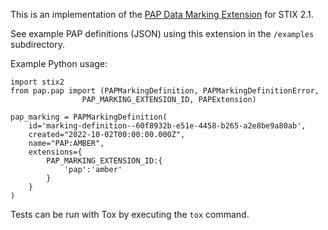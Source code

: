This is an implementation of the [PAP Data Marking Extension](https://github.com/oasis-open/cti-stix-common-objects/tree/main/extension-definition-specifications/pap-f8d/STIX-2.1-PAP-marking-defintion.adoc) for STIX 2.1.

See example PAP definitions (JSON) using this extension in the `/examples` subdirectory.

Example Python usage:

```
import stix2
from pap.pap import (PAPMarkingDefinition, PAPMarkingDefinitionError, 
                PAP_MARKING_EXTENSION_ID, PAPExtension)

pap_marking = PAPMarkingDefinition(
    id='marking-definition--60f8932b-e51e-4458-b265-a2e8be9a80ab',
    created="2022-10-02T00:00:00.000Z",
    name="PAP:AMBER",
    extensions={
        PAP_MARKING_EXTENSION_ID:{
            'pap':'amber'
        }
    }
)
```

Tests can be run with Tox by executing the `tox` command.